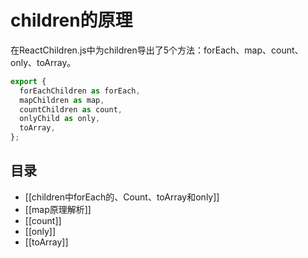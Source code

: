 # children的原理
在ReactChildren.js中为children导出了5个方法：forEach、map、count、only、toArray。
```js
export {
  forEachChildren as forEach,
  mapChildren as map,
  countChildren as count,
  onlyChild as only,
  toArray,
};
```
## 目录
- [[children中forEach的、Count、toArray和only]] 
- [[map原理解析]]
- [[count]]
- [[only]]
- [[toArray]]
